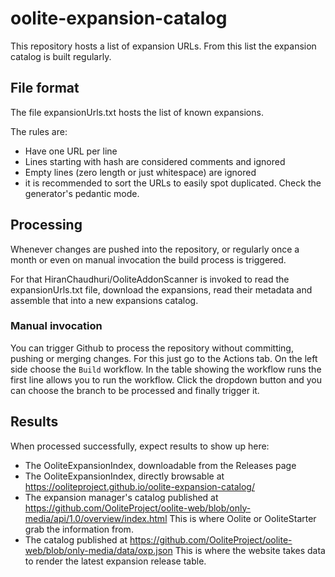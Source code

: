 # oolite-expansion-catalog

This repository hosts a list of expansion URLs.
From this list the expansion catalog is built regularly.

## File format

The file expansionUrls.txt hosts the list of known expansions.

 The rules are:
 - Have one URL per line
 - Lines starting with hash are considered comments and ignored
 - Empty lines (zero length or just whitespace) are ignored
 - it is recommended to sort the URLs to easily spot duplicated.
   Check the generator's pedantic mode.
   
## Processing

Whenever changes are pushed into the repository, or regularly 
once a month or even on manual invocation the build process is 
triggered. 

For that HiranChaudhuri/OoliteAddonScanner is invoked to read 
the expansionUrls.txt file, download the expansions, read their 
metadata and assemble that into a new expansions catalog.

### Manual invocation ###

You can trigger Github to process the repository without committing,
pushing or merging changes. For this just go to the Actions tab.
On the left side choose the `Build` workflow. In the table showing
the workflow runs the first line allows you to run the workflow.
Click the dropdown button and you can choose the branch to be
processed and finally trigger it.

## Results

When processed successfully, expect results to show up here:
  - The OoliteExpansionIndex, downloadable from the Releases page
  - The OoliteExpansionIndex, directly browsable at
    https://ooliteproject.github.io/oolite-expansion-catalog/
  - The expansion manager's catalog published at
    https://github.com/OoliteProject/oolite-web/blob/only-media/api/1.0/overview/index.html
    This is where Oolite or OoliteStarter grab the information from.
  - The catalog published at
    https://github.com/OoliteProject/oolite-web/blob/only-media/data/oxp.json
    This is where the website takes data to render the latest expansion release table.

